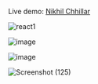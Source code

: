 

Live demo: [Nikhil Chhillar](https://portfolio-react-nikchhillar.vercel.app/)

![react1](https://user-images.githubusercontent.com/90024300/232826590-33c8244d-d76d-4785-88b3-762d47e0c847.png)

![image](https://user-images.githubusercontent.com/90024300/235734574-2ecfdc5e-41f6-4745-a7f1-93b6798b1218.png)

![image](https://user-images.githubusercontent.com/90024300/235734621-c230c0b6-89de-46fc-b29d-4b5bd88a52b1.png)

![Screenshot (125)](https://user-images.githubusercontent.com/90024300/236633528-24036bc8-3f35-4e23-9bbc-5ecbe794dbf7.png)



